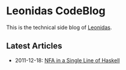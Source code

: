 # Leonidas CodeBlog

This is the technical side blog of [Leonidas](http://leonidasoy.fi/).

## Latest Articles

* 2011-12-18: [NFA in a Single Line of Haskell](https://github.com/leonidas/codeblog/2011/2011-12-18-haskell-nfa.md)
